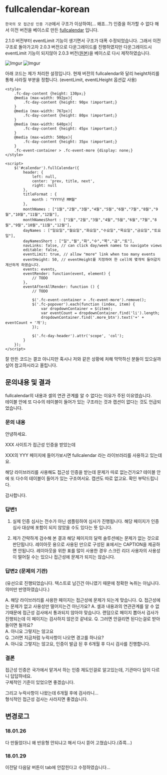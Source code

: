 # fullcalendar-korean

`한국의 모 접근성 인증 기관`에서 구조가 이상하여(... 왜죠...?) 인증을 허가할 수 없다 해서 이전 버전을 베이스로 만든 [fullcalendar](https://github.com/fullcalendar/fullcalendar) 입니다.

2.1.0 버전부터 eventLimit 기능이 생기면서 구조가 대폭 수정되었습니다.
그래서 이전 구조로 돌아가고자 2.0.3 버전으로 다운그레이드를 진행하였지만
다운그레이드시 eventLimit 기능이 되지않아 2.0.3 버전([원본](https://github.com/cdnjs/cdnjs/blob/master/ajax/libs/fullcalendar/2.0.3/fullcalendar.js))을 베이스로 다시 제작하였습니다.

![Imgur](https://i.imgur.com/Jv52wwl.png)
![Imgur](https://i.imgur.com/hNSqKBe.png)

아래 코드는 제가 처리한 설정입니다.
현재 버전의 fullcalendar와 달리 height처리를 통해 사라질 부분을 정합니다. (eventLimit, eventLHeight 옵션값 사용)

```
<style>
    .fc-day-content {height: 130px;}
    @media (max-width: 992px){
        .fc-day-content {height: 90px !important;}
    }
    @media (max-width: 767px){
        .fc-day-content {height: 80px !important;}
    }
    @media (max-width: 640px){
        .fc-day-content {height: 45px !important;}
    }
    @media (max-width: 500px){
        .fc-day-content {height: 35px !important;}
    }
    .fc-event-container > .fc-event-more {display: none;}
</style>

<script>
    $('#calendar').fullCalendar({
        header: {
            left: null,
            center: 'prev, title, next',
            right: null
        },
        titleFormat : {
            month : "YYYY년 MM월"
        },
        monthNames : ["1월","2월","3월","4월","5월","6월","7월","8월","9월","10월","11월","12월"],
        monthNamesShort : ["1월","2월","3월","4월","5월","6월","7월","8월","9월","10월","11월","12월"],
        dayNames : ["일요일","월요일","화요일","수요일","목요일","금요일","토요일"],
        dayNamesShort : ["일","월","화","수","목","금","토"],
        navLinks: false, // can click day/week names to navigate views
        editable: false,
        eventLimit: true, // allow "more" link when too many events
        eventHeight: 50, // eventHeight를 지정하여 한 cell에 몇개씩 들어갈지 계산하게 하였습니다.
        events: events,
        eventRender: function(event, element) {
            // TODO
        },
        eventAfterAllRender: function () {
            // TODO

            $('.fc-event-container > .fc-event-more').remove();
            $('.fc-popover').each(function (index, item) {
                var dropdownContainer = $(item);
                var eventCount = dropdownContainer.find('li').length;
                dropdownContainer.find('.more_btn').text('+' + eventCount + '개');
            });

            $('.fc-day-header').attr('scope', 'col');
        }
    });
</script>
```

잘 만든 코드는 결코 아니지만 혹시나 저와 같은 상황에 처해 막막하신 분들이 있으실까 싶어 참고하시라고 올립니다. 

## 문의내용 및 결과
fullcalendar의 내용과 셀의 연관 관계를 알 수 없다는 이유가 주된 이유였습니다.  
테이블 안에 또 다수의 테이블이 들어가 있는 구조라는 것과 캡션이 없다는 것도 언급되었습니다.

### 문의 내용
안녕하세요.

XXX 사이트가 접근성 인증을 받았는데 

XXX의 YYY 페이지에 들어가보시면 fullcalendar 라는 라이브러리를 사용하고 있는데요.

해당 라이브러리를 사용해도 접근성 인증을 받는데 문제가 따로 없는건가요?
테이블 안에 또 다수의 테이블이 들어가 있는 구조여서요. 캡션도 따로 없고요.
확인 부탁드립니다.

감사합니다.

### 답변1
1. 실제 인증 심사는 전수가 아닌 샘플링하여 심사가 진행됩니다.
해당 페이지가 인증 심사 대상에 포함이 되지 않았을 수도 있다는 뜻 입니다.

2. 제가 간략하게 검수해 본 결과 해당 페이지의 달력 솔루션에는 문제가 없는 것으로 판단됩니다.
레이아웃 용으로 사용된 <TD>만으로 구성된 표에서는 CAPTION을 제공하면 안됩니다.
레이아웃을 위한 표를 많이 사용한 경우 스크린 리더 사용자의 사용성이 떨어질 수는 있으나 접근성에 문제가 되지는 않습니다.

### 답변2 (문제의 기관)
(유선으로 진행되었습니다. 텍스트로 남긴건 아니였기 때문에 정확한 녹취는 아닙니다. 의미만 반영하였습니다.)

A. 해당 라이브러리를 사용한 페이지는 접근성에 문제가 되는게 맞습니다.
Q. 접근성에는 문제가 없고 사용성만 떨어지는건 아닌가요? 
A. 셀과 내용과의 연관관계를 알 수 없기때문에 접근성 검사에서 통과되지 않아야 맞습니다. 랜덤으로 페이지 뽑아서 검사가 진행되는데 이 페이지는 검사하지 않은것 같네요. 
Q. 그러면 안걸리면 된다는걸로 받아들이면 될까요?  
A. 아니요 그렇지는 않고요  
Q. 그러면 지금처럼 누락사항이 나오면 경고를 하나요?  
A. 아니요 그렇지는 않고요, 인증이 발급 된 후 6개월 후 다시 검사를 진행합니다.  

### 결론
접근성 인증은 국가에서 맡겨서 하는 인증 제도인걸로 알고있는데, 기관마다 답이 다르니 답답하네요.  
구체적인 기준이 있었으면 좋겠습니다.

그리고 누락사항이 나왔는데 6개월 후에 검사라니...  
형식적인 접근성 검사는 사라지면 좋겠습니다.  


## 변경로그

### 18.01.26
다 만들었더니 왜 반응형 안되냐고 해서 다시 뜯어 고쳤습니다.(쥬륵...)

### 18.01.29
이전달 다음달 버튼이 tab에 안잡힌다고 수정하였습니다...
